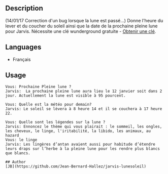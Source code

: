 <!---
IMPORTANT
=========
This README.md is displayed in the WebStore as well as within Jarvis app
Please do not change the structure of this file
Fill-in Description, Usage & Author sections
Make sure to rename the [en] folder into the language code your plugin is written in (ex: fr, es, de, it...)
For multi-language plugin:
- clone the language directory and translate commands/functions.sh
- optionally write the Description / Usage sections in several languages
-->
## Description
(14/01/17 Correction d'un bug lorsque la lune est passé...)
Donne l'heure du lever et du coucher du soleil ainsi que la date de la prochaine pleine lune pour Jarvis.
Nécessite une clé wunderground gratuite - [Obtenir une clé](https://www.wunderground.com/weather/api/).

## Languages

* Français

## Usage
```
Vous: Prochaine Pleine lune ?
Jarvis:  La prochaine pleine lune aura lieu le 12 janvier soit dans 2 jour. Actuellement la lune est visible à 95 pourcent.

Vous: Quelle est la météo pour demain?
Jarvis: Le soleil se lèvera à 8 heure 14 et il se couchera à 17 heure 22.

Vous: Quelle sont les légendes sur la lune ?
Jarvis: Ennoncez le thème qui vous plairait : le sommeil, les ongles, les cheveux, le linge, l'iritabilité, la libido, les animaux, au hazard
Vous: le linge 
Jarvis: Les lingères d’antan avaient aussi pour habitude d’étendre leurs draps sur l’herbe à la pleine lune pour les rendre plus blancs que blancs.

## Author
[JB](https://github.com/Jean-Bernard-Hallez/jarvis-lunesoleil)

